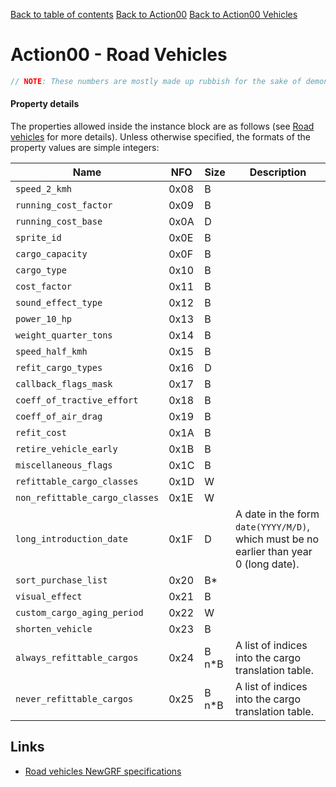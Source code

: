 [Back to table of contents](../index.md)
[Back to Action00](../actions/action00.md)
[Back to Action00 Vehicles](../actions/action00_vehicles.md)

# Action00 - Road Vehicles

```c++
// NOTE: These numbers are mostly made up rubbish for the sake of demonstrating the format of each property.
```

#### Property details

The properties allowed inside the instance block are as follows (see [Road vehicles](https://newgrf-specs.tt-wiki.net/wiki/Action0/Vehicles/RoadVehicles) for more details). Unless otherwise specified, the formats of the property values are simple integers:

| Name | NFO | Size | Description |
|-|-|-|-|
| `speed_2_kmh`                  | 0x08 | B     |  | 
| `running_cost_factor`          | 0x09 | B     |  | 
| `running_cost_base`            | 0x0A | D     |  | 
| `sprite_id`                    | 0x0E | B     |  | 
| `cargo_capacity`               | 0x0F | B     |  | 
| `cargo_type`                   | 0x10 | B     |  | 
| `cost_factor`                  | 0x11 | B     |  | 
| `sound_effect_type`            | 0x12 | B     |  | 
| `power_10_hp`                  | 0x13 | B     |  | 
| `weight_quarter_tons`          | 0x14 | B     |  | 
| `speed_half_kmh`               | 0x15 | B     |  | 
| `refit_cargo_types`            | 0x16 | D     |  | 
| `callback_flags_mask`          | 0x17 | B     |  | 
| `coeff_of_tractive_effort`     | 0x18 | B     |  | 
| `coeff_of_air_drag`            | 0x19 | B     |  | 
| `refit_cost`                   | 0x1A | B     |  | 
| `retire_vehicle_early`         | 0x1B | B     |  | 
| `miscellaneous_flags`          | 0x1C | B     |  | 
| `refittable_cargo_classes`     | 0x1D | W     |  | 
| `non_refittable_cargo_classes` | 0x1E | W     |  | 
| `long_introduction_date`       | 0x1F | D     | A date in the form `date(YYYY/M/D)`, which must be no earlier than year 0 (long date). | 
| `sort_purchase_list`           | 0x20 | B*    |  | 
| `visual_effect`                | 0x21 | B     |  | 
| `custom_cargo_aging_period`    | 0x22 | W     |  | 
| `shorten_vehicle`              | 0x23 | B     |  | 
| `always_refittable_cargos`     | 0x24 | B n*B | A list of indices into the cargo translation table. | 
| `never_refittable_cargos`      | 0x25 | B n*B | A list of indices into the cargo translation table. | 

## Links

- [Road vehicles NewGRF specifications](https://newgrf-specs.tt-wiki.net/wiki/Action0/Vehicles/RoadVehicles)          
